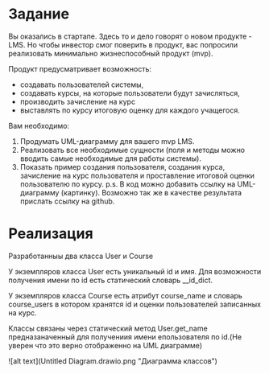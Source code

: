 

<h1>Задание</h1>
Вы оказались в стартапе. Здесь то и дело говорят о новом продукте - LMS. Но чтобы инвестор смог поверить в продукт, вас попросили реализовать минимально жизнеспособный продукт (mvp).

Продукт предусматривает возможность:
- создавать пользователей системы,
- создавать курсы, на которые пользователи будут зачисляться,
- производить зачисление на курс
- выставлять по курсу итоговую оценку для каждого учащегося.

Вам необходимо:
1. Продумать UML-диаграмму для вашего mvp LMS.
2. Реализовать все необходимые сущности (поля и методы можно вводить самые необходимые для работы системы).
3. Показать пример создания пользователя, создания курса, зачисление на курс пользователя и проставление итоговой оценки пользователю по курсу.
p.s. В код можно добавить ссылку на UML-диаграмму (картинку). Возможно так же в качестве результата прислать ссылку на github.

<h1>Реализация</h1>
Разработанныы два класса User и Course


У экземпляров класса User есть уникальный id и имя. Для возможности получения имени по id есть статический словарь __id_dict.


У экземпляров класса Course есть атрибут course_name  и словарь course_users в котором хранятся id и оценки пользователей записанных на курс.


Классы связаны через статический метод User.get_name предназаначенный для получениия имени епользователя по id.(Не уверен что это верно отображенно на UML диаграмме) 


![alt text](Untitled Diagram.drawio.png "Диаграмма классов")​
